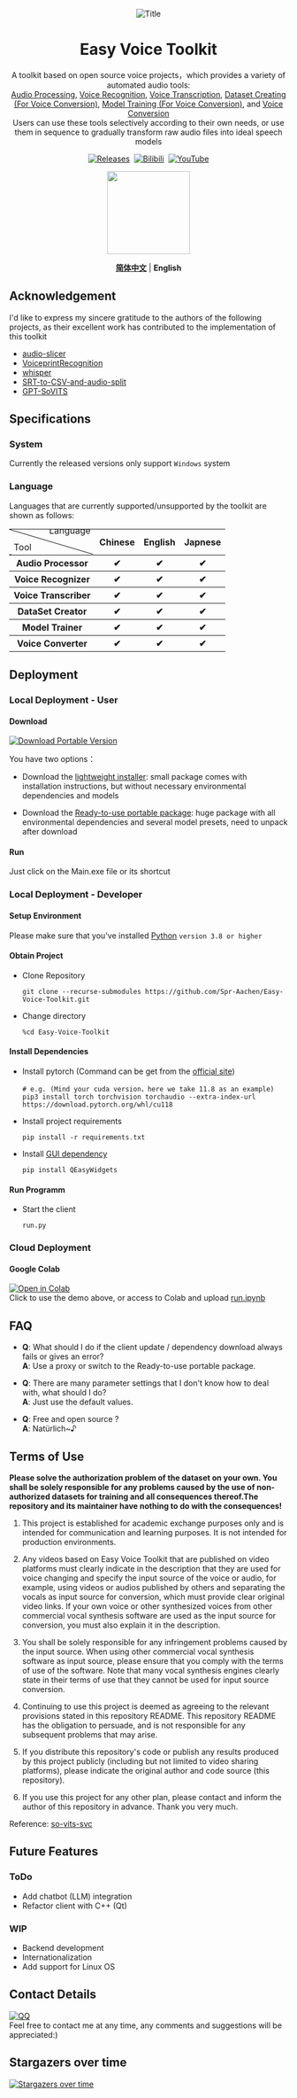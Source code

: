 <div align = "center">

![Title](/docs/media/Title.png "Home Page")

# Easy Voice Toolkit

A toolkit based on open source voice projects，which provides a variety of automated audio tools:
<br>[Audio Processing](/docs/EN/Audio-Processor.md), [Voice Recognition](/docs/EN/Voice-Recognizer.md), [Voice Transcription](/docs/EN/Voice-Transcriber.md), [Dataset Creating (For Voice Conversion)](/docs/EN/Dataset-Creator.md), [Model Training (For Voice Conversion)](/docs/EN/Voice-Trainer.md), and [Voice Conversion](/docs/EN/Voice-Converter.md)
<br>Users can use these tools selectively according to their own needs, or use them in sequence to gradually transform raw audio files into ideal speech models

[![Releases](https://img.shields.io/github/v/release/Spr-Aachen/Easy-Voice-Toolkit?color=green&label=Release&logo=Github&logoColor=white&style=for-the-badge)](https://github.com/Spr-Aachen/Easy-Voice-Toolkit/releases/latest)&nbsp;
[![Bilibili](https://img.shields.io/badge/Bilibili-v1.0%20Intro-blue?logo=Bilibili&style=for-the-badge)](https://www.bilibili.com/video/BV1uJ4m157P2)&nbsp;
[![YouTube](https://img.shields.io/badge/YouTube-v1.0%20Intro-red?logo=YouTube&style=for-the-badge)](https://www.youtube.com/watch?v=)

</div>


<p align = "center">
    <a href = "https://ko-fi.com/spr_aachen">
        <img src = "https://cdn.ko-fi.com/cdn/kofi3.png?v=2" width = "150">
    </a>
</p>


<div align = "center">

[**简体中文**](./docs/README_CN.md) | **English**

</div>


## Acknowledgement

I'd like to express my sincere gratitude to the authors of the following projects, as their excellent work has contributed to the implementation of this toolkit

- [audio-slicer](https://github.com/openvpi/audio-slicer)
- [VoiceprintRecognition](https://github.com/yeyupiaoling/VoiceprintRecognition-Pytorch/tree/release/1.0)
- [whisper](https://github.com/openai/whisper)
- [SRT-to-CSV-and-audio-split](https://github.com/tobiasrordorf/SRT-to-CSV-and-audio-split)
- [GPT-SoVITS](https://github.com/RVC-Boss/GPT-SoVITS)


## Specifications

### System

Currently the released versions only support `Windows` system

### Language

Languages that are currently supported/unsupported by the toolkit are shown as follows:

<table cellspacing = "0" cellpadding = "0">
    <tr>
        <td style="background-image: url(data:image/svg+xml;base64,PHN2ZyB4bWxucz0iaHR0cDovL3d3dy53My5vcmcvMjAwMC9zdmciIHdpZHRoPSIxMDAlIiBoZWlnaHQ9IjEwMCUiPjxsaW5lIHgxPSIwIiB5MT0iMCIgeDI9IjEwMCUiIHkyPSIxMDAlIiBzdHJva2U9ImJsYWNrIiBzdHJva2Utd2lkdGg9IjEiLz48L3N2Zz4=);">
            <span style = "float:left; margin-top:20px;">Tool</span>
            <span style = "float:right; margin-top:-10px;">Language</span>
        </td>
        <th style = "text-align:center;">Chinese</th>
        <th style = "text-align:center;">English</th>
        <th style = "text-align:center;">Japnese</th>
    </tr>
    <tr>
        <th style = "text-align:center;">Audio Processor</th>
        <th style = "text-align:center;">&#10004</th>
        <th style = "text-align:center;">&#10004</th>
        <th style = "text-align:center;">&#10004</th>
    </tr>
    <tr>
        <th style = "text-align:center;">Voice Recognizer</th>
        <th style = "text-align:center;">&#10004</th>
        <th style = "text-align:center;">&#10004</th>
        <th style = "text-align:center;">&#10004</th>
    </tr>
    <tr>
        <th style = "text-align:center;">Voice Transcriber</th>
        <th style = "text-align:center;">&#10004</th>
        <th style = "text-align:center;">&#10004</th>
        <th style = "text-align:center;">&#10004</th>
    </tr>
    <tr>
        <th style = "text-align:center;">DataSet Creator</th>
        <th style = "text-align:center;">&#10004</th>
        <th style = "text-align:center;">&#10004</th>
        <th style = "text-align:center;">&#10004</th>
    </tr>
    <tr>
        <th style = "text-align:center;">Model Trainer</th>
        <th style = "text-align:center;">&#10004</th>
        <th style = "text-align:center;">&#10004</th>
        <th style = "text-align:center;">&#10004</th>
    </tr>
    <tr>
        <th style = "text-align:center;">Voice Converter</th>
        <th style = "text-align:center;">&#10004</th>
        <th style = "text-align:center;">&#10004</th>
        <th style = "text-align:center;">&#10004</th>
    </tr>
</table>


## Deployment

### Local Deployment - User

#### Download

[![Download Portable Version](https://img.shields.io/badge/:-Download%20Portable%20Version-yellow?logo=HuggingFace)](https://huggingface.co/SprAachen/Easy-Voice-Toolkit-Package/resolve/main/EVT_windows_x64.7z?download=true)

You have two options：

- Download the [lightweight installer](https://github.com/Spr-Aachen/Easy-Voice-Toolkit/releases/latest): small package comes with installation instructions, but without necessary environmental dependencies and models

- Download the [Ready-to-use portable package](https://huggingface.co/SprAachen/Easy-Voice-Toolkit-Package/resolve/main/EVT_windows_x64.7z?download=true): huge package with all environmental dependencies and several model presets, need to unpack after download

#### Run

Just click on the Main.exe file or its shortcut

### Local Deployment - Developer

#### Setup Environment

Please make sure that you've installed [Python](https://www.python.org/downloads/) `version 3.8 or higher`

#### Obtain Project

- Clone Repository
    ```shell
    git clone --recurse-submodules https://github.com/Spr-Aachen/Easy-Voice-Toolkit.git
    ```

- Change directory
    ```shell
    %cd Easy-Voice-Toolkit
    ```

#### Install Dependencies

- Install pytorch (Command can be get from the [official site](https://pytorch.org/get-started/locally/))
    ```shell
    # e.g. (Mind your cuda version，here we take 11.8 as an example)
    pip3 install torch torchvision torchaudio --extra-index-url https://download.pytorch.org/whl/cu118
    ```

- Install project requirements
    ```shell
    pip install -r requirements.txt
    ```

- Install [GUI dependency](https://github.com/Spr-Aachen/QEasyWidgets)
    ```shell
    pip install QEasyWidgets
    ```

#### Run Programm

- Start the client
    ```shell
    run.py
    ```

### Cloud Deployment

#### Google Colab

[![Open in Colab](https://colab.research.google.com/assets/colab-badge.svg)](https://colab.research.google.com/github/Spr-Aachen/Easy-Voice-Toolkit/blob/main/run.ipynb)
<br>Click to use the demo above, or access to Colab and upload [run.ipynb](https://github.com/Spr-Aachen/Easy-Voice-Toolkit/blob/main/run.ipynb)


## FAQ

-   **Q**: What should I do if the client update / dependency download always fails or gives an error?
<br>**A**: Use a proxy or switch to the Ready-to-use portable package.

-   **Q**: There are many parameter settings that I don't know how to deal with, what should I do?
<br>**A**: Just use the default values.

-   **Q**: Free and open source ?
<br>**A**: Natürlich~♪


## Terms of Use

**Please solve the authorization problem of the dataset on your own. You shall be solely responsible for any problems caused by the use of non-authorized datasets for training and all consequences thereof.The repository and its maintainer have nothing to do with the consequences!**

1. This project is established for academic exchange purposes only and is intended for communication and learning purposes. It is not intended for production environments.

2. Any videos based on Easy Voice Toolkit that are published on video platforms must clearly indicate in the description that they are used for voice changing and specify the input source of the voice or audio, for example, using videos or audios published by others and separating the vocals as input source for conversion, which must provide clear original video links. If your own voice or other synthesized voices from other commercial vocal synthesis software are used as the input source for conversion, you must also explain it in the description.

3. You shall be solely responsible for any infringement problems caused by the input source. When using other commercial vocal synthesis software as input source, please ensure that you comply with the terms of use of the software. Note that many vocal synthesis engines clearly state in their terms of use that they cannot be used for input source conversion.

4. Continuing to use this project is deemed as agreeing to the relevant provisions stated in this repository README. This repository README has the obligation to persuade, and is not responsible for any subsequent problems that may arise.

5. If you distribute this repository's code or publish any results produced by this project publicly (including but not limited to video sharing platforms), please indicate the original author and code source (this repository).

6. If you use this project for any other plan, please contact and inform the author of this repository in advance. Thank you very much.

Reference: [so-vits-svc](https://github.com/svc-develop-team/so-vits-svc)


## Future Features

### ToDo
- Add chatbot (LLM) integration
- Refactor client with C++ (Qt)

### WIP
- Backend development
- Internationalization
- Add support for Linux OS


## Contact Details

[![QQ](https://img.shields.io/badge/QQ-2835946988-brightgreen?style=for-the-badge&logo=tencent-qq&logoColor=white)]()
<br>Feel free to contact me at any time, any comments and suggestions will be appreciated:)


## Stargazers over time

[![Stargazers over time](https://starchart.cc/Spr-Aachen/Easy-Voice-Toolkit.svg)](https://starchart.cc/Spr-Aachen/Easy-Voice-Toolkit)